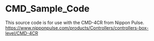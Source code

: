 # CMD_Sample_Code
 This source code is for use with the CMD-4CR from Nippon Pulse.
 https://www.nipponpulse.com/products/Controllers/controllers-box-level/CMD-4CR 
